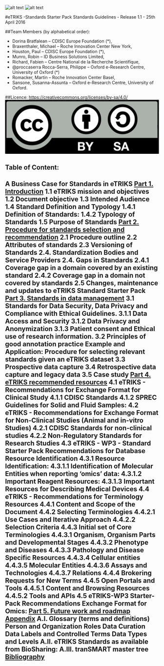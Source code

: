 ![alt text][logo-etriks]
![alt text][logo-imi]


#eTRIKS -Standards Starter Pack Standards Guidelines - Release 1.1 - 25th April 2016

##Team Members (by alphabetical order):

  - Dorina Bratfalean – CDISC Europe Foundation (*),
  - Braxenthaler, Michael – Roche Innovation Center New York,
  - Houston, Paul – CDISC Europe Foundation (*),
  - Munro, Robin – ID Business Solutions Limited,
  - Richard, Fabien – Centre National de la Recherche Scientifique,
  - @proccaserra Rocca-Serra, Philippe – Oxford e-Research Centre, University of Oxford (*)
  - Romacker, Martin – Roche Innovation Center Basel,
  - Sansone, Susanna-Assunta – Oxford e-Research Centre, University of Oxford.

##Licence:
https://creativecommons.org/licenses/by-sa/4.0/  ![alt text][logo-CCBYSA]
 

## Table of Content:

A Business Case for Standards in eTRIKS
[Part 1. Introduction](eSSP-Part1.md)
1.1 eTRIKS mission and objectives
1.2 Document objective
1.3 Intended Audience
1.4 Standard Definition and Typology
1.4.1 Definition of Standards:
1.4.2 Typology of Standards
1.5 Purpose of Standards
[Part 2. Procedure for standards selection and recommendation](eSSP-Part2.md)
2.1 Procedure outline
2.2 Attributes of standards
2.3 Versioning of Standards
2.4. Standardization Bodies and Service Providers
2.4. Gaps in Standards
2.4.1 Coverage gap in a domain covered by an existing standard
2.4.2 Coverage gap in a domain not covered by standards
2.5 Changes, maintenance and updates to eTRIKS Standard Starter Pack
[Part 3.  Standards in data management](eSSP-Part3.md)
3.1 Standards for Data Security, Data Privacy and Compliance with Ethical Guidelines.
3.1.1 Data Access and Security
3.1.2 Data Privacy and Anonymization
3.1.3 Patient consent and Ethical use of research information.
3.2 Principles of good annotation practice
Example and Application: Procedure for selecting relevant standards given an eTRIKS dataset
3.3 Prospective data capture
3.4 Retrospective data capture and legacy data
3.5 Case study
[Part 4.  eTRIKS recommended resources](eSSP-Part4.md)
4.1 eTRIKS - Recommendations for Exchange Format for Clinical Study
4.1.1 CDISC Standards
4.1.2 SPREC Guidelines for Solid and Fluid Samples:
4.2 eTRIKS - Recommendations for Exchange Format for Non-Clinical Studies (Animal and in-vitro Studies)
4.2.1 CDISC Standards for non-clinical studies
4.2.2 Non-Regulatory Standards for Research  Studies
4.3 eTRIKS - WP3 - Standard Starter Pack Recommendations for Database Resource Identification
4.3.1 Resource Identification:
4.3.1.1 Identification of Molecular Entities when reporting ‘omics’ data:
4.3.1.2 Important Reagent Resources:
4.3.1.3 Important Resources for Describing Medical Devices
4.4 eTRIKS - Recommendations for Terminology Resources
4.4.1 Content and Scope of the Document
4.4.2 Selecting Terminologies
4.4.2.1 Use Cases and Iterative Approach
4.4.2.2 Selection Criteria
4.4.3 Initial set of Core Terminologies
4.4.3.1 Organism, Organism Parts and Developmental Stages
4.4.3.2 Phenotype and Diseases
4.4.3.3 Pathology and Disease Specific Resources
4.4.3.4 Cellular entities
4.4.3.5 Molecular Entities
4.4.3.6 Assays and Technologies
4.4.3.7 Relations
4.4.4 Brokering Requests for New Terms
4.4.5 Open Portals and Tools
4.4.5.1 Content and Browsing Resources
4.4.5.2 Tools and APIs
4.5 eTRIKS-WP3 Starter-Pack Recommendations Exchange Format for  Omics:
[Part 5. Future work and roadmap](eSSP-Part5.md)
[Appendix](eSSP-Appendix.md)
A.I. Glossary (terms and definitions)
Person and Organization Roles
Data Curation
Data Labels and Controlled Terms
Data Types and Levels
A.II. eTRIKS Standards as available from BioSharing:
A.III. tranSMART master tree
[Bibliography]()
--------
[logo-etriks]: https://github.com/proccaserra/eTRIKS-SSP/blob/master/logos/eTRIKSlogo2.png "logo eTRIKS"
[logo-imi]: https://github.com/proccaserra/eTRIKS-SSP/blob/master/logos/IMI_Logo2014-HorizPos.png "logo IMI"
[logo-CCBYSA]: https://github.com/proccaserra/eTRIKS-SSP/blob/master/logos/CCBYSA.png "logo IMI"